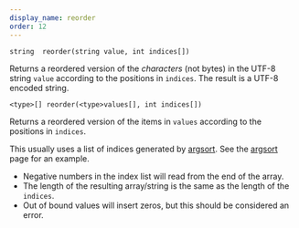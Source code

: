 ```yaml
---
display_name: reorder
order: 12
---
```

`string  reorder(string value, int indices[])`

Returns a reordered version of the *characters* (not bytes) in the UTF-8 string `value` according to the positions in `indices`. The result is a UTF-8 encoded string.

`<type>[] reorder(<type>values[], int indices[])`

Returns a reordered version of the items in `values` according to the positions in `indices`.

This usually uses a list of indices generated by [argsort](argsort.html "Returns the indices of a sorted version of an array."). See the [argsort](argsort.html "Returns the indices of a sorted version of an array.") page for an example.

- Negative numbers in the index list will read from the end of the array.
- The length of the resulting array/string is the same as the length of the `indices`.
- Out of bound values will insert zeros, but this should be considered an error.
